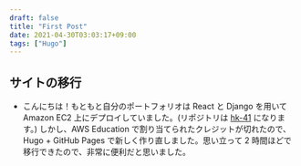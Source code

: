 ```yaml
---
draft: false
title: "First Post"
date: 2021-04-30T03:03:17+09:00
tags: ["Hugo"]
---
```


## サイトの移行
- こんにちは！もともと自分のポートフォリオは React と Django を用いて Amazon EC2 上にデプロイしていました。(リポジトリは [hk-41](https://github.com/dilmnqvovpnmlib/hk-41) になります。) しかし、AWS Education で割り当てられたクレジットが切れたので、Hugo + GitHub Pages で新しく作り直しました。思い立って 2 時間ほどで移行できたので、非常に便利だと思いました。
